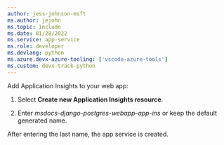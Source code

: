 ```yaml
---
author: jess-johnson-msft
ms.author: jejohn
ms.topic: include
ms.date: 01/28/2022
ms.service: app-service
ms.role: developer
ms.devlang: python
ms.azure.devx-azure-tooling: ['vscode-azure-tools']
ms.custom: devx-track-python
---
```


Add Application Insights to your web app:

1. Select **Create new Application Insights resource**.

1. Enter *msdocs-django-postgres-webapp-app-ins* or keep the default generated name.

After entering the last name, the app service is created.
